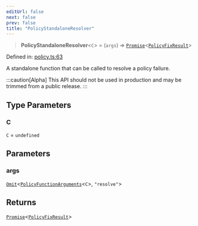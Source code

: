 ```yaml
---
editUrl: false
next: false
prev: false
title: "PolicyStandaloneResolver"
---
```


> **PolicyStandaloneResolver**\<`C`\> = (`args`) => [`Promise`](https://developer.mozilla.org/docs/Web/JavaScript/Reference/Global_Objects/Promise)\<[`PolicyFixResult`](/api/interfaces/policyfixresult/)\>

Defined in: [policy.ts:63](https://github.com/tylerbutler/tools-monorepo/blob/main/packages/repopo/src/policy.ts#L63)

A standalone function that can be called to resolve a policy failure.

:::caution[Alpha]
This API should not be used in production and may be trimmed from a public release.
:::

## Type Parameters

### C

`C` = `undefined`

## Parameters

### args

[`Omit`](https://www.typescriptlang.org/docs/handbook/utility-types.html#omittype-keys)\<[`PolicyFunctionArguments`](/api/interfaces/policyfunctionarguments/)\<`C`\>, `"resolve"`\>

## Returns

[`Promise`](https://developer.mozilla.org/docs/Web/JavaScript/Reference/Global_Objects/Promise)\<[`PolicyFixResult`](/api/interfaces/policyfixresult/)\>
